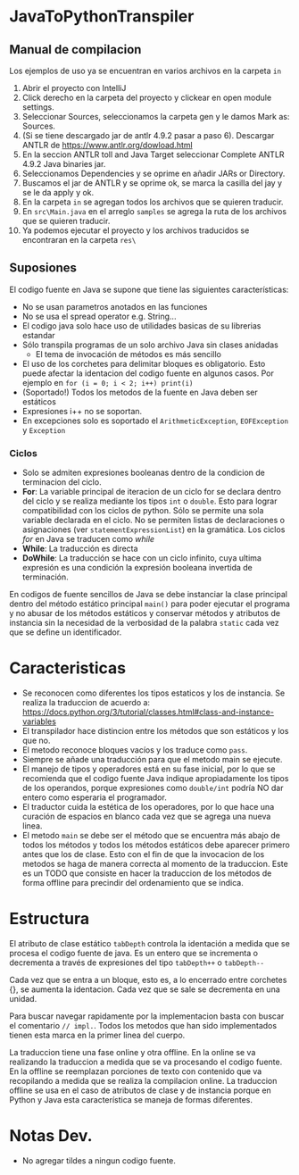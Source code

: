 # JavaToPythonTranspiler

## Manual de compilacion

Los ejemplos de uso ya se encuentran en varios archivos en la carpeta `in`

1. Abrir el proyecto con IntelliJ
2. Click derecho en la carpeta del proyecto y clickear en open module settings.
3. Seleccionar Sources, seleccionamos la carpeta gen y le damos Mark as: Sources.
4. (Si se tiene descargado jar de antlr 4.9.2 pasar a paso 6). Descargar ANTLR de https://www.antlr.org/dowload.html
5. En la seccion ANTLR toll and Java Target seleccionar Complete ANTLR 4.9.2 Java binaries jar.
6. Seleccionamos Dependencies y se oprime en añadir JARs or Directory.
7. Buscamos el jar de ANTLR y se oprime ok, se marca la casilla del jay y se le da apply y ok.
8. En la carpeta `in` se agregan todos los archivos que se quieren traducir.
9. En `src\Main.java` en el arreglo `samples` se agrega la ruta de los archivos que se quieren traducir.
10. Ya podemos ejecutar el proyecto y los archivos traducidos se encontraran en la carpeta `res\`

## Suposiones
El codigo fuente en Java se supone que tiene las siguientes características:   
- No se usan parametros anotados en las funciones    
- No se usa el spread operator e.g. String...   
- El codigo java solo hace uso de utilidades basicas de su librerias estandar   
- Sólo transpila programas de un solo archivo Java sin clases anidadas    
    * El tema de invocación de métodos es más sencillo    
- El uso de los corchetes para delimitar bloques es obligatorio. Esto puede afectar
  la identacion del codigo fuente en algunos casos. Por ejemplo en `for (i = 0; i < 2; i++) print(i)` 
- (Soportado!) Todos los metodos de la fuente en Java deben ser estáticos   
- Expresiones i++ no se soportan.
- En excepciones solo es soportado el `ArithmeticException`, `EOFException`  y `Exception` 

### Ciclos
- Solo se admiten expresiones booleanas dentro de la condicion de terminacion
  del ciclo.
- **For**: La variable principal de iteracion de un ciclo for se declara dentro del 
  ciclo y se realiza mediante los tipos `int` o `double`. Esto para lograr
  compatibilidad con los ciclos de python.
  Sólo se permite una sola variable declarada en el ciclo. No se permiten
  listas de declaraciones o asignaciones (ver `statementExpressionList`) en
  la gramática.
  Los ciclos *for* en Java se traducen como *while*
- **While**: La traducción es directa
- **DoWhile**: La traducción se hace con un ciclo infinito, cuya ultima expresión
  es una condición la expresión booleana invertida de terminación.
  
En codigos de fuente sencillos de Java se debe instanciar la clase principal dentro del
método estático principal `main()` para poder ejecutar el programa y no abusar de los 
métodos estáticos y conservar métodos y atributos de instancia sin la necesidad de la 
verbosidad de la palabra `static` cada vez que se define un identificador.

# Caracteristicas
- Se reconocen como diferentes los tipos estaticos y los de instancia. Se realiza la
  traduccion de acuerdo a: https://docs.python.org/3/tutorial/classes.html#class-and-instance-variables
- El transpilador hace distincion entre los métodos que son estáticos y los que no.
- El metodo reconoce bloques vacíos y los traduce como `pass`.
- Siempre se añade una traducción para que el metodo main se ejecute.
- El manejo de tipos y operadores está en su fase inicial, por lo que se recomienda
  que el codigo fuente Java indique apropiadamente los tipos de los operandos, porque
  expresiones como `double/int` podría NO dar entero como esperaria el programador.
- El traductor cuida la estética de los operadores, por lo que hace una curación
  de espacios en blanco cada vez que se agrega una nueva linea.
- El metodo `main` se debe ser el método que se encuentra más abajo de todos los métodos y 
  todos los métodos estáticos debe aparecer primero antes que los de clase. Esto con el 
  fin de que la invocacion de los metodos se haga de manera correcta al momento de la
  traduccion. Este es un TODO que consiste en hacer la traduccion de los métodos de forma
  offline para precindir del ordenamiento que se indica. 

# Estructura
El atributo de clase estático `tabDepth` controla la identación a medida que se procesa
el codigo fuente de java. Es un entero que se incrementa o decrementa a través
de expresiones del tipo `tabDepth++` o `tabDepth--`   

Cada vez que se entra a un bloque, esto es, a lo encerrado entre corchetes {},
se aumenta la identacion. Cada vez que se sale se decrementa en una unidad.

Para buscar navegar rapidamente por la implementacion basta con buscar el comentario
`// impl.`. Todos los metodos que han sido implementados tienen esta marca en la primer
linea del cuerpo.

La traduccion tiene una fase online y otra offline. En la online se va realizando la traduccion
a medida que se va procesando el codigo fuente. En la offline se reemplazan porciones de texto
con contenido que va recopilando a medida que se realiza la compilacion online. La traduccion
offline se usa en el caso de atributos de clase y de instancia porque en Python y Java esta
característica se maneja de formas diferentes.


# Notas Dev.
- No agregar tildes a ningun codigo fuente.
